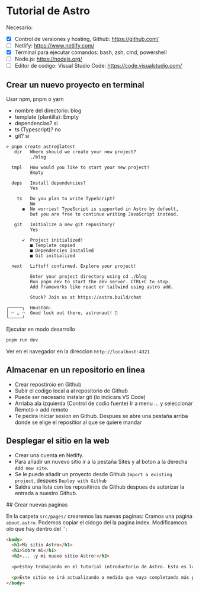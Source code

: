 # Tutorial de Astro 


Necesario:
- [x] Control de versiones y hosting,  Github: https://github.com/
- [ ] Netlify: https://www.netlify.com/
- [x] Terminal para ejecutar comandos: bash, zsh, cmd, powershell
- [ ] Node.js: https://nodejs.org/
- [ ] Editor de codigo: Visual Studio Code: https://code.visualstudio.com/

## Crear un nuevo proyecto en terminal
Usar npm, pnpm o yarn 
- nombre del directorio: blog
- template (plantilla): Empty
- dependencias? si
- ts (Typescript)? no
- git? si

```shell
> pnpm create astro@latest 
   dir   Where should we create your new project?
         ./blog

  tmpl   How would you like to start your new project?
         Empty

  deps   Install dependencies?
         Yes

    ts   Do you plan to write TypeScript?
         No
      ◼  No worries! TypeScript is supported in Astro by default,
         but you are free to continue writing JavaScript instead.

   git   Initialize a new git repository?
         Yes

      ✔  Project initialized!
         ■ Template copied
         ■ Dependencies installed
         ■ Git initialized

  next   Liftoff confirmed. Explore your project!

         Enter your project directory using cd ./blog 
         Run pnpm dev to start the dev server. CTRL+C to stop.
         Add frameworks like react or tailwind using astro add.

         Stuck? Join us at https://astro.build/chat

╭─────╮  Houston:
│ ◠ ◡ ◠  Good luck out there, astronaut! 🚀
╰─────╯
```

Ejecutar  en modo desarrollo 
```sh
pnpm run dev
````
Ver en el navegador en la direccion `http://localhost:4321`

## Almacenar en un repositorio en linea
- Crear repostiroio en Github
- Subir el codigo local a  al repositorio de Github
- Puede ser necesario instalar git (lo indicara VS Code)
- Arriaba ala izquierda (Control de codio fuente) Ir a  menu ... y seleccionar Remoto-> add remoto
- Te pedira iniciar sesion en Github. Despues se abre una pestaña arriba donde se elige el repositior al que se quiere mandar

## Desplegar el sitio en la web
- Crear una cuenta en Netlify. 
- Para añadir un nuvevo sitio ir a la pestaña Sites y al boton a la derecha `Add new site`. 
- Se le puede añadir un proyecto desde Github `Import a existing project`, despues `Deploy with Github`
- Saldra una lista con los repositirios de Github despues de autorizar la entrada a nuestro Github.

## Crear nuevas paginas 

En la carpeta `src/pages/` crearemos las nuevas paginas:
Cramos una pagina `about.astro`. Podemos copiar el cidogo del la pagina index. Modificamcos olo que hay dentro del `<body>':
```html
<body>
  <h1>Mi sitio Astro</h1>
  <h1>Sobre mi</h1>
  <h2>... ¡y mi nuevo sitio Astro!</h2>

  <p>Estoy trabajando en el tutorial introductorio de Astro. Esta es la segunda página de mi sitio web, ¡y es la primera que he construido yo mismo!</p>

  <p>Este sitio se irá actualizando a medida que vaya completando más partes del tutorial, ¡así que no dejes de visitarlo para ver cómo va mi viaje!</p>
</body>
```
